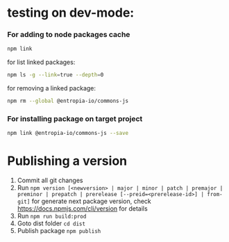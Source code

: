 # testing on dev-mode:

### For adding to node packages cache

```bash
npm link
```

for list linked packages:

```bash
npm ls -g --link=true --depth=0
```

for removing a linked package:

```bash
npm rm --global @entropia-io/commons-js
```

### For installing package on target project

```bash
npm link @entropia-io/commons-js --save
```

# Publishing a version

1. Commit all git changes
2. Run ```npm version [<newversion> | major | minor | patch | premajor | preminor | prepatch | prerelease
   [--preid=<prerelease-id>] | from-git]``` for generate next package version,
   check https://docs.npmjs.com/cli/version for details
3. Run ```npm run build:prod```
4. Goto dist folder ```cd dist```
5. Publish package ```npm publish```